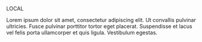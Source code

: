LOCAL

Lorem ipsum dolor sit amet, consectetur adipiscing elit. Ut convallis pulvinar ultricies. Fusce pulvinar porttitor tortor eget placerat. Suspendisse et lacus vel felis porta ullamcorper et quis ligula. Vestibulum egestas.
